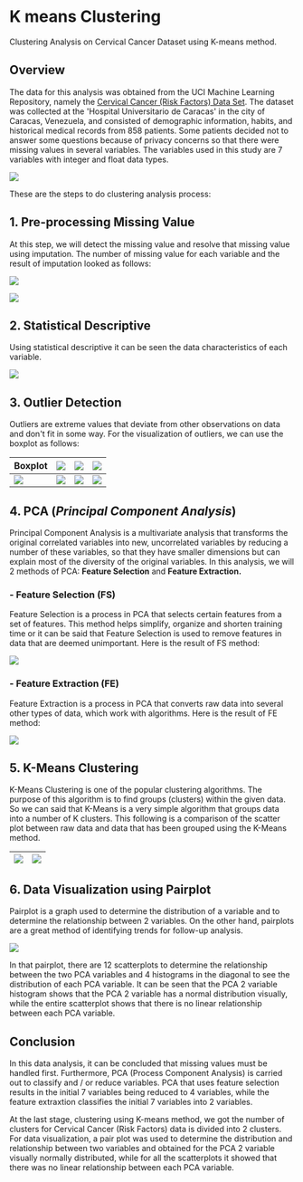 # K means Clustering
Clustering Analysis on Cervical Cancer Dataset using K-means method.



## Overview
The data for this analysis was obtained from the UCI Machine Learning Repository, namely the [Cervical Cancer (Risk Factors) Data Set](https://archive.ics.uci.edu/ml/datasets/Cervical+cancer+%28Risk+Factors%29). The dataset was collected at the 'Hospital Universitario de Caracas' in the city of Caracas, Venezuela, and consisted of demographic information, habits, and historical medical records from 858 patients. Some patients decided not to answer some questions because of privacy concerns so that there were missing values in several variables. The variables used in this study are 7 variables with integer and float data types.

![](/images/p1.png)

These are the steps to do clustering analysis process:


## 1. Pre-processing Missing Value
At this step, we will detect the missing value and resolve that missing value using imputation. 
The number of missing value for each variable and the result of imputation looked as follows:


![](/images/p2.png)


![](/images/p3.png)



## 2. Statistical Descriptive
Using statistical descriptive it can be seen the data characteristics of each variable.


![](/images/p4.png)



## 3. Outlier Detection
Outliers are extreme values that deviate from other observations on data and don't fit in some way. For the visualization of outliers, we can use the boxplot as follows:

| **Boxplot** | ![](/images/p5.png) | ![](/images/p6.png) | ![](/images/p7.png) |
| ----------- | ----------- |  ----------- |  ----------- |
| ![](/images/p8.png) | ![](/images/p9.png) | ![](/images/p10.png) | ![](/images/p11.png) |



## 4. PCA (*Principal Component Analysis*)
Principal Component Analysis is a multivariate analysis that transforms the original correlated variables into new, uncorrelated variables by reducing a number of these variables, so that they have smaller dimensions but can explain most of the diversity of the original variables. In this analysis, we will 2 methods of PCA: **Feature Selection** and **Feature Extraction.**

### - Feature Selection (FS)
Feature Selection is a process in PCA that selects certain features from a set of features. This method helps simplify, organize and shorten training time or it can be said that Feature Selection is used to remove features in data that are deemed unimportant. Here is the result of FS method:


![](/images/p12.png)


### - Feature Extraction (FE)
Feature Extraction is a process in PCA that converts raw data into several other types of data, which work with algorithms. Here is the result of FE method:


![](/images/p13.png)



## 5. K-Means Clustering
K-Means Clustering is one of the popular clustering algorithms. The purpose of this algorithm is to find groups (clusters) within the given data. So we can said that K-Means is a very simple algorithm that groups data into a number of K clusters. This following is a comparison of the scatter plot between raw data and data that has been grouped using the K-Means method.


| ![](/images/p14.png) | ![](/images/p15.png) | 
| ----------- | ----------- | 



## 6. Data Visualization using Pairplot
Pairplot is a graph used to determine the distribution of a variable and to determine the relationship between 2 variables. On the other hand, pairplots are a great method of identifying trends for follow-up analysis.


![](/images/p16.png)


In that pairplot, there are 12 scatterplots to determine the relationship between the two PCA variables and 4 histograms in the diagonal to see the distribution of each PCA variable. It can be seen that the PCA 2 variable histogram shows that the PCA 2 variable has a normal distribution visually, while the entire scatterplot shows that there is no linear relationship between each PCA variable.


## Conclusion
In this data analysis, it can be concluded that missing values must be handled first. Furthermore, PCA (Process Component Analysis) is carried out to classify and / or reduce variables. PCA that uses feature selection results in the initial 7 variables being reduced to 4 variables, while the feature extraxtion classifies the initial 7 variables into 2 variables.

At the last stage, clustering using K-means method, we got the number of clusters for Cervical Cancer (Risk Factors) data is divided into 2 clusters. For data visualization, a pair plot was used to determine the distribution and relationship between two variables and obtained for the PCA 2 variable visually normally distributed, while for all the scatterplots it showed that there was no linear relationship between each PCA variable.
